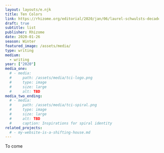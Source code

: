 ```yaml
---
layout: layouts/e.njk
title: Ten Colors
link: https://rhizome.org/editorial/2020/jan/06/laurel-schwulsts-decade-in-internet
draft: true
subtitle: list
publisher: Rhizome
date: 2020-01-26
season: Winter
featured_image: /assets/media/
type: writing
medium:
  - writing
year: ["2020"]
media_one:
  # - media:
  #     path: /assets/media/tci-logo.png
  #     type: image
  #     size: large
  #     alt: TBD
media_two_ending:
  # - media:
  #     path: /assets/media/tci-spiral.png
  #     type: image
  #     size: large
  #     alt: TBD
  #     caption: Inspirations for spiral identity
related_projects:
  # - my-website-is-a-shifting-house.md
---
```


To come
